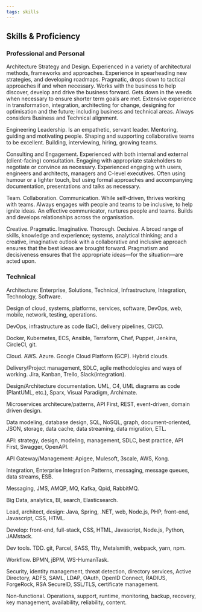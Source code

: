 ```yaml
---
tags: skills
---
```


## Skills & Proficiency
### Professional and Personal

Architecture Strategy and Design. Experienced in a variety of architectural methods, frameworks and approaches. Experience in spearheading new strategies, and developing roadmaps. Pragmatic, drops down to tactical approaches if and when necessary. Works with the business to help discover, develop and drive the business forward. Gets down in the weeds when necessary to ensure shorter term goals are met. Extensive experience in transformation, integration, architecting for change, designing for optimisation and the future; including business and technical areas. Always considers Business and Technical alignment.

Engineering Leadership. Is an empathetic, servant leader. Mentoring, guiding and motivating people. Shaping and supporting collaborative teams to be excellent. Building, interviewing, hiring, growing teams.

Consulting and Engagement. Experienced with both internal and external (client-facing) consultation. Engaging with appropriate stakeholders to negotiate or convince as necessary. Experienced engaging with users, engineers and architects, managers and C-level executives. Often using humour or a lighter touch, but using formal approaches and accompanying documentation, presentations and talks as necessary. 

Team. Collaboration. Communication. While self-driven, thrives working with teams. Always engages with people and teams to be inclusive, to help ignite ideas. An effective communicator, nurtures people and teams. Builds and develops relationships across the organisation.

Creative. Pragmatic. Imaginative. Thorough. Decisive. A broad range of skills, knowledge and experience; systems, analytical thinking; and a creative, imaginative outlook with a collaborative and inclusive approach ensures that the best ideas are brought forward. Pragmatism and decisiveness ensures that the appropriate ideas&mdash;for the situation&mdash;are acted upon.

### Technical

Architecture: Enterprise, Solutions, Technical, Infrastructure, Integration, Technology, Software.

Design of cloud, systems, platforms, services, software, DevOps, web, mobile, network, testing, operations.

DevOps, infrastructure as code (IaC), delivery pipelines, CI/CD.

Docker, Kubernetes, ECS, Ansible, Terraform, Chef, Puppet, Jenkins, CircleCI, git.

Cloud. AWS. Azure. Google Cloud Platform (GCP). Hybrid clouds.

Delivery/Project management, SDLC, agile methodologies and ways of working. Jira, Kanban, Trello, Slack(integration).

Design/Architecture documentation. UML, C4, UML diagrams as code (PlantUML, etc.), Sparx, Visual Paradigm, Archimate.

Microservices architecure/patterns, API First, REST, event-driven, domain driven design.

Data modeling, database design, SQL, NoSQL, graph, document-oriented, JSON, storage, data cache, data streaming, data migration, ETL.

API: strategy, design, modeling, management, SDLC, best practice, API First, Swagger, OpenAPI.

API Gateway/Management: Apigee, Mulesoft, 3scale, AWS, Kong.

Integration, Enterprise Integration Patterns, messaging, message queues, data streams, ESB.

Messaging, JMS, AMQP, MQ, Kafka, Qpid, RabbitMQ.

Big Data, analytics, BI, search, Elasticsearch.

Lead, architect, design: Java, Spring, .NET, web, Node.js, PHP, front-end, Javascript, CSS, HTML.

Develop: front-end, full-stack, CSS, HTML, Javascript, Node.js, Python, JAMstack.

Dev tools. TDD. git, Parcel, SASS, 11ty, Metalsmith, webpack, yarn, npm.

Workflow. BPMN, jBPM, WS-HumanTask.

Security, identity management, threat detection, directory services, Active Directory, ADFS, SAML, LDAP, OAuth, OpenID Connect, RADIUS, ForgeRock, RSA SecureID, SSL/TLS, certificate management.

Non-functional. Operations, support, runtime, monitoring, backup, recovery, key management, availability, reliability, content.

